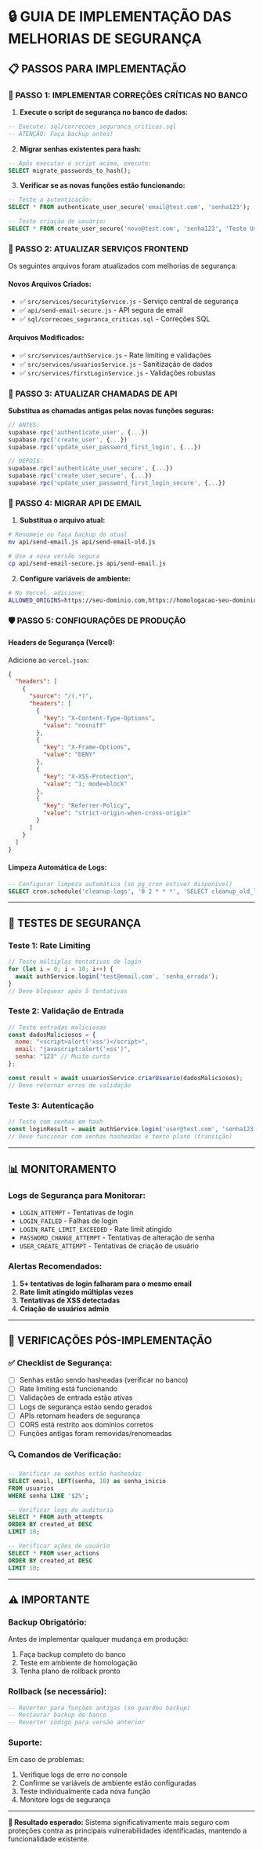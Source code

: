 # 🔒 GUIA DE IMPLEMENTAÇÃO DAS MELHORIAS DE SEGURANÇA

## 📋 **PASSOS PARA IMPLEMENTAÇÃO**

### 🚨 **PASSO 1: IMPLEMENTAR CORREÇÕES CRÍTICAS NO BANCO**

1. **Execute o script de segurança no banco de dados:**
```sql
-- Execute: sql/correcoes_seguranca_criticas.sql
-- ATENÇÃO: Faça backup antes!
```

2. **Migrar senhas existentes para hash:**
```sql
-- Após executar o script acima, execute:
SELECT migrate_passwords_to_hash();
```

3. **Verificar se as novas funções estão funcionando:**
```sql
-- Teste a autenticação:
SELECT * FROM authenticate_user_secure('email@test.com', 'senha123');

-- Teste criação de usuário:
SELECT * FROM create_user_secure('novo@test.com', 'senha123', 'Teste User');
```

### 🔧 **PASSO 2: ATUALIZAR SERVIÇOS FRONTEND**

Os seguintes arquivos foram atualizados com melhorias de segurança:

#### **Novos Arquivos Criados:**
- ✅ `src/services/securityService.js` - Serviço central de segurança
- ✅ `api/send-email-secure.js` - API segura de email
- ✅ `sql/correcoes_seguranca_criticas.sql` - Correções SQL

#### **Arquivos Modificados:**
- ✅ `src/services/authService.js` - Rate limiting e validações
- ✅ `src/services/usuariosService.js` - Sanitização de dados
- ✅ `src/services/firstLoginService.js` - Validações robustas

### 🔄 **PASSO 3: ATUALIZAR CHAMADAS DE API**

**Substitua as chamadas antigas pelas novas funções seguras:**

```javascript
// ANTES:
supabase.rpc('authenticate_user', {...})
supabase.rpc('create_user', {...})
supabase.rpc('update_user_password_first_login', {...})

// DEPOIS:
supabase.rpc('authenticate_user_secure', {...})
supabase.rpc('create_user_secure', {...})
supabase.rpc('update_user_password_first_login_secure', {...})
```

### 📧 **PASSO 4: MIGRAR API DE EMAIL**

1. **Substitua o arquivo atual:**
```bash
# Renomeie ou faça backup do atual
mv api/send-email.js api/send-email-old.js

# Use a nova versão segura
cp api/send-email-secure.js api/send-email.js
```

2. **Configure variáveis de ambiente:**
```bash
# No Vercel, adicione:
ALLOWED_ORIGINS=https://seu-dominio.com,https://homologacao-seu-dominio.com
```

### 🛡️ **PASSO 5: CONFIGURAÇÕES DE PRODUÇÃO**

#### **Headers de Segurança (Vercel):**
Adicione ao `vercel.json`:
```json
{
  "headers": [
    {
      "source": "/(.*)",
      "headers": [
        {
          "key": "X-Content-Type-Options",
          "value": "nosniff"
        },
        {
          "key": "X-Frame-Options",
          "value": "DENY"
        },
        {
          "key": "X-XSS-Protection",
          "value": "1; mode=block"
        },
        {
          "key": "Referrer-Policy",
          "value": "strict-origin-when-cross-origin"
        }
      ]
    }
  ]
}
```

#### **Limpeza Automática de Logs:**
```sql
-- Configurar limpeza automática (se pg_cron estiver disponível)
SELECT cron.schedule('cleanup-logs', '0 2 * * *', 'SELECT cleanup_old_logs();');
```

---

## 🧪 **TESTES DE SEGURANÇA**

### **Teste 1: Rate Limiting**
```javascript
// Teste múltiplas tentativas de login
for (let i = 0; i < 10; i++) {
  await authService.login('test@email.com', 'senha_errada');
}
// Deve bloquear após 5 tentativas
```

### **Teste 2: Validação de Entrada**
```javascript
// Teste entradas maliciosas
const dadosMaliciosos = {
  nome: "<script>alert('xss')</script>",
  email: "javascript:alert('xss')",
  senha: "123" // Muito curta
};

const result = await usuariosService.criarUsuario(dadosMaliciosos);
// Deve retornar erros de validação
```

### **Teste 3: Autenticação**
```javascript
// Teste com senhas em hash
const loginResult = await authService.login('user@test.com', 'senha123');
// Deve funcionar com senhas hasheadas e texto plano (transição)
```

---

## 📊 **MONITORAMENTO**

### **Logs de Segurança para Monitorar:**
- `LOGIN_ATTEMPT` - Tentativas de login
- `LOGIN_FAILED` - Falhas de login
- `LOGIN_RATE_LIMIT_EXCEEDED` - Rate limit atingido
- `PASSWORD_CHANGE_ATTEMPT` - Tentativas de alteração de senha
- `USER_CREATE_ATTEMPT` - Tentativas de criação de usuário

### **Alertas Recomendados:**
1. **5+ tentativas de login falharam para o mesmo email**
2. **Rate limit atingido múltiplas vezes**
3. **Tentativas de XSS detectadas**
4. **Criação de usuários admin**

---

## 🚨 **VERIFICAÇÕES PÓS-IMPLEMENTAÇÃO**

### ✅ **Checklist de Segurança:**
- [ ] Senhas estão sendo hasheadas (verificar no banco)
- [ ] Rate limiting está funcionando
- [ ] Validações de entrada estão ativas
- [ ] Logs de segurança estão sendo gerados
- [ ] APIs retornam headers de segurança
- [ ] CORS está restrito aos domínios corretos
- [ ] Funções antigas foram removidas/renomeadas

### 🔍 **Comandos de Verificação:**
```sql
-- Verificar se senhas estão hasheadas
SELECT email, LEFT(senha, 10) as senha_inicio 
FROM usuarios 
WHERE senha LIKE '$2%';

-- Verificar logs de auditoria
SELECT * FROM auth_attempts 
ORDER BY created_at DESC 
LIMIT 10;

-- Verificar ações de usuário
SELECT * FROM user_actions 
ORDER BY created_at DESC 
LIMIT 10;
```

---

## ⚠️ **IMPORTANTE**

### **Backup Obrigatório:**
Antes de implementar qualquer mudança em produção:
1. Faça backup completo do banco
2. Teste em ambiente de homologação
3. Tenha plano de rollback pronto

### **Rollback (se necessário):**
```sql
-- Reverter para funções antigas (se guardou backup)
-- Restaurar backup do banco
-- Reverter código para versão anterior
```

### **Suporte:**
Em caso de problemas:
1. Verifique logs de erro no console
2. Confirme se variáveis de ambiente estão configuradas
3. Teste individualmente cada nova função
4. Monitore logs de segurança

---

**🎯 Resultado esperado:** Sistema significativamente mais seguro com proteções contra as principais vulnerabilidades identificadas, mantendo a funcionalidade existente.
